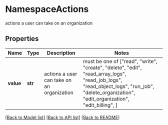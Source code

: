 # NamespaceActions

actions a user can take on an organization

## Properties
Name | Type | Description | Notes
------------ | ------------- | ------------- | -------------
**value** | **str** | actions a user can take on an organization |  must be one of ["read", "write", "create", "delete", "edit", "read_array_logs", "read_job_logs", "read_object_logs", "run_job", "delete_organization", "edit_organization", "edit_billing", ]

[[Back to Model list]](../README.md#documentation-for-models) [[Back to API list]](../README.md#documentation-for-api-endpoints) [[Back to README]](../README.md)


